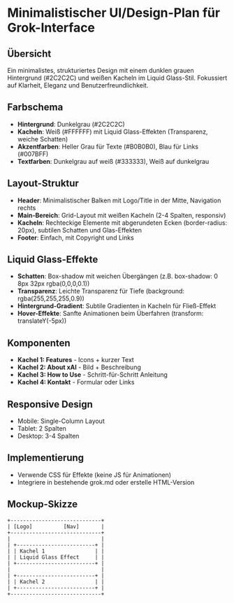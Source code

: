 # Minimalistischer UI/Design-Plan für Grok-Interface

## Übersicht

Ein minimalistes, strukturiertes Design mit einem dunklen grauen Hintergrund (#2C2C2C) und weißen Kacheln im Liquid Glass-Stil. Fokussiert auf Klarheit, Eleganz und Benutzerfreundlichkeit.

## Farbschema

- **Hintergrund**: Dunkelgrau (#2C2C2C)
- **Kacheln**: Weiß (#FFFFFF) mit Liquid Glass-Effekten (Transparenz, weiche Schatten)
- **Akzentfarben**: Heller Grau für Texte (#B0B0B0), Blau für Links (#007BFF)
- **Textfarben**: Dunkelgrau auf weiß (#333333), Weiß auf dunkelgrau

## Layout-Struktur

- **Header**: Minimalistischer Balken mit Logo/Title in der Mitte, Navigation rechts
- **Main-Bereich**: Grid-Layout mit weißen Kacheln (2-4 Spalten, responsiv)
- **Kacheln**: Rechteckige Elemente mit abgerundeten Ecken (border-radius: 20px), subtilen Schatten und Glas-Effekten
- **Footer**: Einfach, mit Copyright und Links

## Liquid Glass-Effekte

- **Schatten**: Box-shadow mit weichen Übergängen (z.B. box-shadow: 0 8px 32px rgba(0,0,0,0.1))
- **Transparenz**: Leichte Transparenz für Tiefe (background: rgba(255,255,255,0.9))
- **Hintergrund-Gradient**: Subtile Gradienten in Kacheln für Fließ-Effekt
- **Hover-Effekte**: Sanfte Animationen beim Überfahren (transform: translateY(-5px))

## Komponenten

- **Kachel 1: Features** - Icons + kurzer Text
- **Kachel 2: About xAI** - Bild + Beschreibung
- **Kachel 3: How to Use** - Schritt-für-Schritt Anleitung
- **Kachel 4: Kontakt** - Formular oder Links

## Responsive Design

- Mobile: Single-Column Layout
- Tablet: 2 Spalten
- Desktop: 3-4 Spalten

## Implementierung

- Verwende CSS für Effekte (keine JS für Animationen)
- Integriere in bestehende grok.md oder erstelle HTML-Version

## Mockup-Skizze

```
+-----------------------------+
| [Logo]          [Nav]       |
+-----------------------------+
|                             |
| +-------------------------+ |
| | Kachel 1                | |
| | Liquid Glass Effect     | |
| +-------------------------+ |
|                             |
| +-------------------------+ |
| | Kachel 2                | |
| +-------------------------+ |
+-----------------------------+
```
